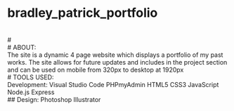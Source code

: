# bradley_patrick_portfolio
<br>
#
<br>
# ABOUT:
<br>
The site is a dynamic 4 page website which displays a portfolio of my past works.
The site allows for future updates and includes in the project section and can be used on mobile from 320px to desktop at 1920px
<br>
# TOOLS USED:
<br>
Development:
Visual Studio Code
PHPmyAdmin
HTML5
CSS3
JavaScript
Node.js
Express 
<br>
## Design:
Photoshop
Illustrator

